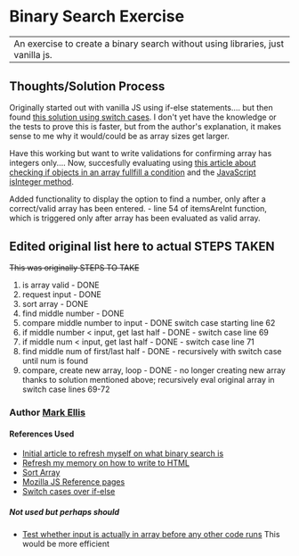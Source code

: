# Binary Search Exercise

<table>
<tr>
<td>
  An exercise to create a binary search without using libraries, just vanilla js.
</td>
<tr>
</table>

## Thoughts/Solution Process
Originally started out with vanilla JS using if-else statements....
but then found [this solution using switch cases](https://stackoverflow.com/a/44633141/6615341). I don't yet have the knowledge or the tests to prove this is faster, but from the author's explanation, it makes sense to me why it would/could be as array sizes get larger.

Have this working but want to write validations for confirming array has integers only....
Now, succesfully evaluating using [this article about checking if objects in an array fullfill a condition](https://www.freecodecamp.org/news/javascript-array-of-objects-tutorial-how-to-create-update-and-loop-through-objects-using-js-array-methods/#:~:text=Checking%20if%20objects%20in%20array%20fulfill%20a%20condition%20-%20Array.every,%20Array.includes) and the [JavaScript isInteger method](https://www.w3schools.com/jsref/jsref_isinteger.asp).

Added functionality to display the option to find a number, only after a correct/valid array has been entered. - line 54 of itemsAreInt function, which is triggered only after array has been evaluated as valid array.

## Edited original list here to actual STEPS TAKEN
<p><s>This was originally STEPS TO TAKE</s></p>

1. is array valid - DONE
2. request input - DONE
3. sort array - DONE
4. find middle number - DONE
5. compare middle number to input - DONE switch case starting line 62
6. if middle number < input, get last half - DONE - switch case line 69
7. if middle num < input, get last half - DONE - switch case line 71
8. find middle num of first/last half - DONE - recursively with switch case until num is found
9. compare, create new array, loop - DONE - no longer creating new array thanks to solution mentioned above; recursively eval original array in switch case lines 69-72

<!-- ## Site
![](/images/read_me_images/Screen%20Shot%202017-03-10%20at%203.28.51%20PM.png "Home page")

### Landing Page
Here a User is invited to login or register as a new User.

![](/images/read_me_images/Screen%20Shot%202017-03-10%20at%203.28.56%20PM.png "Login")

### Team Selection Page
Upon login, the User's previously selected squad is shown. Here they may edit Team Name and Gameweek information as well as add or remove players from their lineup.

![](/images/read_me_images/Screen%20Shot%202017-03-10%20at%203.29.42%20PM.png "Login")

## Built with

- [Angular](https://www.w3schools.com/angular/angular_intro.asp) - Angular is a Javascript framework offering two way data binding and sepaaration of concerns using factories and controllers.
- [Google Chart API](https://developers.google.com/chart/interactive/docs/quick_start) - Free , Rich Gallery , Customizable and Cross-browser compatible.
- [Bootstrap](http://getbootstrap.com/) - Extensive list of components and  Bundled Javascript plugins.

## Todo
- Add multiple gameweek stats from which to choose.
- Add team logos.
- Mobile version. -->

### Author [Mark Ellis ](https://github.com/markellisdev)

#### References Used
* [Initial article to refresh myself on what binary search is](https://careerkarma.com/blog/binary-search-javascript/)
* [Refresh my memory on how to write to HTML](https://www.w3schools.com/js/js_output.asp)
* [Sort Array](https://raddevon.com/articles/sort-array-numbers-javascript/)
* [Mozilla JS Reference pages](https://developer.mozilla.org/en-US/docs/Web/JavaScript/Reference)
* [Switch cases over if-else](https://stackoverflow.com/a/44633141/6615341)

##### Not used but perhaps should
* [Test whether input is actually in array before any other code runs](https://stackoverflow.com/questions/6356122/javascript-if-in-x) This would be more efficient

